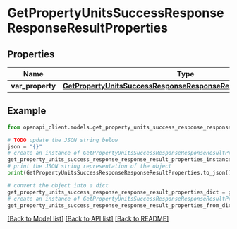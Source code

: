 # GetPropertyUnitsSuccessResponseResponseResultProperties


## Properties

Name | Type | Description | Notes
------------ | ------------- | ------------- | -------------
**var_property** | [**GetPropertyUnitsSuccessResponseResponseResultPropertiesProperty**](GetPropertyUnitsSuccessResponseResponseResultPropertiesProperty.md) |  | 

## Example

```python
from openapi_client.models.get_property_units_success_response_response_result_properties import GetPropertyUnitsSuccessResponseResponseResultProperties

# TODO update the JSON string below
json = "{}"
# create an instance of GetPropertyUnitsSuccessResponseResponseResultProperties from a JSON string
get_property_units_success_response_response_result_properties_instance = GetPropertyUnitsSuccessResponseResponseResultProperties.from_json(json)
# print the JSON string representation of the object
print(GetPropertyUnitsSuccessResponseResponseResultProperties.to_json())

# convert the object into a dict
get_property_units_success_response_response_result_properties_dict = get_property_units_success_response_response_result_properties_instance.to_dict()
# create an instance of GetPropertyUnitsSuccessResponseResponseResultProperties from a dict
get_property_units_success_response_response_result_properties_from_dict = GetPropertyUnitsSuccessResponseResponseResultProperties.from_dict(get_property_units_success_response_response_result_properties_dict)
```
[[Back to Model list]](../README.md#documentation-for-models) [[Back to API list]](../README.md#documentation-for-api-endpoints) [[Back to README]](../README.md)


